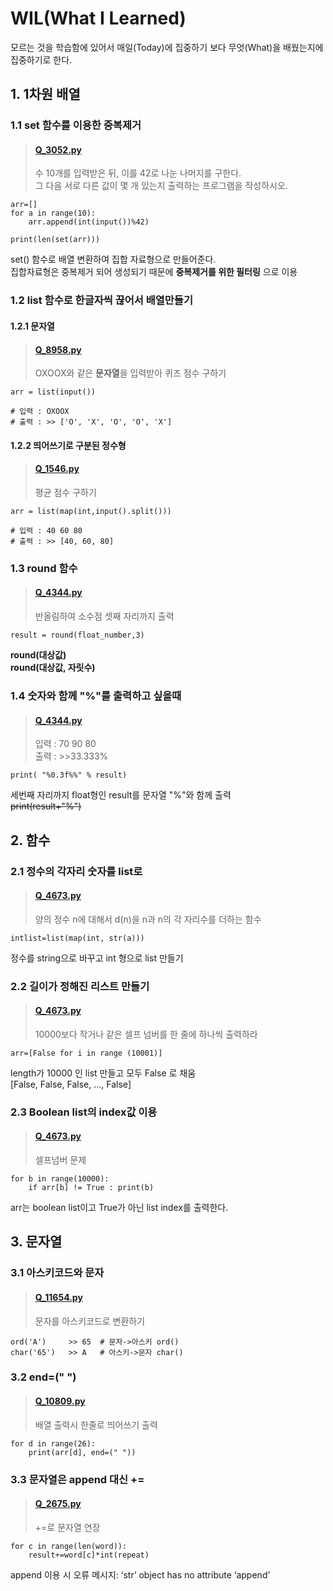 # WIL(What I Learned)
모르는 것을 학습함에 있어서 매일(Today)에 집중하기 보다 무엇(What)을 배웠는지에 집중하기로 한다.

## 1. 1차원 배열
### 1.1 set 함수를 이용한 중복제거

>#### [Q_3052.py](https://www.acmicpc.net/problem/3052)
>수 10개를 입력받은 뒤, 이를 42로 나눈 나머지를 구한다.   
그 다음 서로 다른 값이 몇 개 있는지 출력하는 프로그램을 작성하시오.
<pre><code>arr=[]
for a in range(10):
    arr.append(int(input())%42)

print(len(set(arr)))
</code></pre>

set() 함수로 배열 변환하여 집합 자료형으로 만들어준다.   
집합자료형은 중복제거 되어 생성되기 때문에 **중복제거를 위한 필터링** 으로 이용


### 1.2 list 함수로 한글자씩 끊어서 배열만들기
#### 1.2.1 문자열

>#### [Q_8958.py](https://www.acmicpc.net/problem/8958)
>OXOOX와 같은 **문자열**을 입력받아 퀴즈 점수 구하기
<pre><code>arr = list(input())

# 입력 : OXOOX    
# 출력 : >> ['O', 'X', 'O', 'O', 'X']
</code></pre>
#### 1.2.2 띄어쓰기로 구분된 정수형
>#### [Q_1546.py](https://www.acmicpc.net/problem/1546)
>평균 점수 구하기
<pre><code>arr = list(map(int,input().split()))

# 입력 : 40 60 80    
# 출력 : >> [40, 60, 80]
</code></pre>

### 1.3 round 함수
> #### [Q_4344.py](https://www.acmicpc.net/problem/4344)
> 반올림하여 소수점 셋째 자리까지 출력
<pre><code>result = round(float_number,3)
</code></pre>
**round(대상값)**   
**round(대상값, 자릿수)**     

### 1.4 숫자와 함께 "%"를 출력하고 싶을때
> #### [Q_4344.py](https://www.acmicpc.net/problem/4344)
> 입력 : 70 90 80   
> 출력 : >>33.333%
<pre><code>print( "%0.3f%%" % result)
</code></pre>
세번째 자리까지 float형인 result를 문자열 "%"와 함께 출력   
~~print(result+"%")~~


## 2. 함수
### 2.1 정수의 각자리 숫자를 list로

>#### [Q_4673.py](https://www.acmicpc.net/problem/4673)
>양의 정수 n에 대해서 d(n)을 n과 n의 각 자리수를 더하는 함수
<pre><code>intlist=list(map(int, str(a)))
</code></pre>
정수를 string으로 바꾸고 int 형으로 list 만들기

### 2.2 길이가 정해진 리스트 만들기

>#### [Q_4673.py](https://www.acmicpc.net/problem/4673)
>10000보다 작거나 같은 셀프 넘버를 한 줄에 하나씩 출력하라
<pre><code>arr=[False for i in range (10001)]
</code></pre>
length가 10000 인 list 만들고 모두 False 로 채움    
[False, False, False, ..., False]

### 2.3 Boolean list의 index값 이용

>#### [Q_4673.py](https://www.acmicpc.net/problem/4673)
>셀프넘버 문제
<pre><code>for b in range(10000):
    if arr[b] != True : print(b)
</code></pre>
arr는 boolean list이고 True가 아닌 list index를 출력한다.

## 3. 문자열
### 3.1 아스키코드와 문자
>#### [Q_11654.py](https://www.acmicpc.net/problem/11654)
> 문자를 아스키코드로 변환하기
<pre><code>ord('A')     >> 65  # 문자->아스키 ord()
char('65')   >> A   # 아스키->문자 char()
</code></pre>


### 3.2 end=(" ")
>#### [Q_10809.py](https://www.acmicpc.net/problem/10809)
> 배열 출력시 한줄로 띄어쓰기 출력
<pre><code>for d in range(26):
    print(arr[d], end=(" ")) </code></pre>


### 3.3 문자열은 append 대신 +=
>#### [Q_2675.py](https://www.acmicpc.net/problem/2675)
> +=로 문자열 연장
<pre><code>for c in range(len(word)):
    result+=word[c]*int(repeat) </code></pre>
append 이용 시 오류 메시지: ‘str’ object has no attribute ‘append’